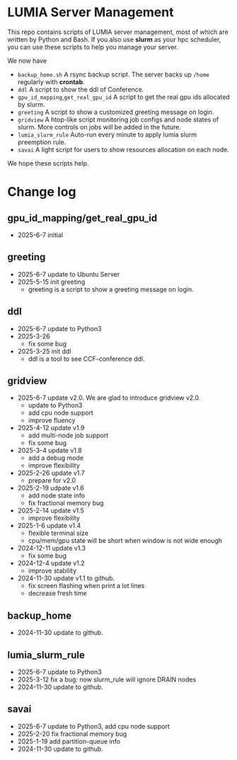 # LUMIA Server Management
This repo contains scripts of LUMIA server management, most of which are written by Python and Bash.
If you also use **slurm** as your hpc scheduler, you can use these scripts to help you manage your server.

We now have
- `backup_home.sh` A rsync backup script. The server backs up `/home` regularly with **crontab**.
- `ddl` A script to show the ddl of Conference.
- `gpu_id_mapping`,`get_real_gpu_id` A script to get the real gpu ids allocated by slurm.
- `greeting` A script to show a customized greeting message on login.
- `gridview` A htop-like script monitoring job configs and node states of slurm. More controls on jobs will be added in the future.
- `lumia_slurm_rule` Auto-run every minute to apply lumia slurm preemption rule.
- `savai` A light script for users to show resources allocation on each node.

We hope these scripts help.

# Change log
## gpu_id_mapping/get_real_gpu_id
- 2025-6-7 initial
## greeting
- 2025-6-7 update to Ubuntu Server
- 2025-5-15 init greeting
    - greeting is a script to show a greeting message on login.
## ddl
- 2025-6-7 update to Python3
- 2025-3-26
    - fix some bug
- 2025-3-25 init ddl
    - ddl is a tool to see CCF-conference ddl.
## gridview
- 2025-6-7 update v2.0. We are glad to introduce gridview v2.0.
    - update to Python3
    - add cpu node support
    - improve fluency
- 2025-4-12 update v1.9
    - add multi-node job support
    - fix some bug
- 2025-3-4 update v1.8
    - add a debug mode
    - improve flexibility
- 2025-2-26 update v1.7
    - prepare for v2.0
- 2025-2-19 udpate v1.6
    - add node state info
    - fix fractional memory bug
- 2025-2-14 update v1.5
    - improve flexibility
- 2025-1-6 update v1.4
    - flexible terminal size
    - cpu/mem/gpu state will be short when window is not wide enough
- 2024-12-11 update v1.3
    - fix some bug
- 2024-12-4 update v1.2
    - improve stability
- 2024-11-30 update v1.1 to github.
    - fix screen flashing when print a lot lines
    - decrease fresh time

## backup_home
- 2024-11-30 update to github.

## lumia_slurm_rule
- 2025-6-7 update to Python3
- 2025-3-12 fix a bug: now slurm_rule will ignore DRAIN nodes
- 2024-11-30 update to github.

## savai
- 2025-6-7 update to Python3, add cpu node support
- 2025-2-20 fix fractional memory bug
- 2025-1-19 add partition-queue info
- 2024-11-30 update to github.